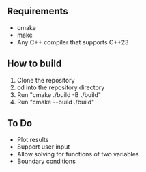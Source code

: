 ## Requirements
- cmake
- make
- Any C++ compiler that supports C++23

## How to build
1. Clone the repository
2. cd into the repository directory
3. Run "cmake ./build -B ./build"
4. Run "cmake --build ./build"

## To Do
- Plot results
- Support user input
- Allow solving for functions of two variables
- Boundary conditions
